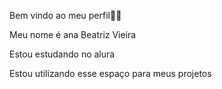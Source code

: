Bem vindo ao meu perfil👏🏽

Meu nome é ana Beatriz Vieira 

Estou estudando no alura

Estou utilizando esse espaço para meus projetos
